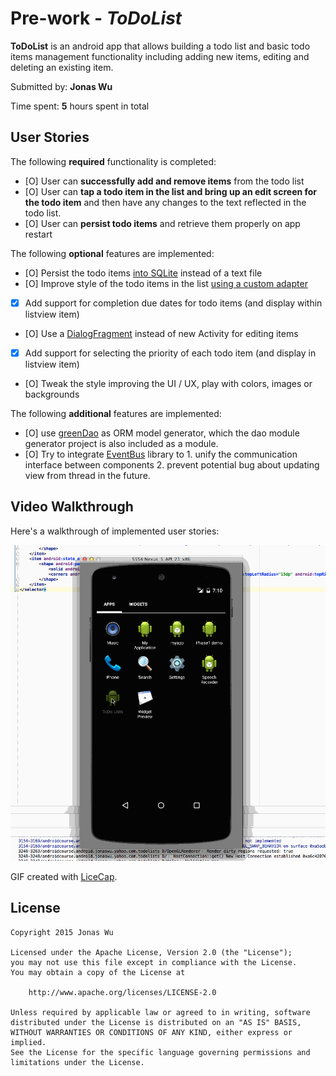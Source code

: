 # Pre-work - *ToDoList*

**ToDoList** is an android app that allows building a todo list and basic todo items management functionality including adding new items, editing and deleting an existing item.

Submitted by: **Jonas Wu**

Time spent: **5** hours spent in total

## User Stories

The following **required** functionality is completed:

* [O] User can **successfully add and remove items** from the todo list
* [O] User can **tap a todo item in the list and bring up an edit screen for the todo item** and then have any changes to the text reflected in the todo list.
* [O] User can **persist todo items** and retrieve them properly on app restart

The following **optional** features are implemented:

* [O] Persist the todo items [into SQLite](http://guides.codepath.com/android/Persisting-Data-to-the-Device#sqlite) instead of a text file
* [O] Improve style of the todo items in the list [using a custom adapter](http://guides.codepath.com/android/Using-an-ArrayAdapter-with-ListView)
* [X] Add support for completion due dates for todo items (and display within listview item)
* [O] Use a [DialogFragment](http://guides.codepath.com/android/Using-DialogFragment) instead of new Activity for editing items
* [X] Add support for selecting the priority of each todo item (and display in listview item)
* [O] Tweak the style improving the UI / UX, play with colors, images or backgrounds

The following **additional** features are implemented:

* [O] use [greenDao](http://greendao-orm.com/) as ORM model generator, which the dao module generator project is also included as a module.
* [O] Try to integrate [EventBus](http://greenrobot.github.io/EventBus/) library to
         1. unify the communication interface between components
         2. prevent potential bug about updating view from thread in the future.


## Video Walkthrough

Here's a walkthrough of implemented user stories:

![Video Walkthrough](demo.gif)

GIF created with [LiceCap](http://www.cockos.com/licecap/).



## License

    Copyright 2015 Jonas Wu

    Licensed under the Apache License, Version 2.0 (the "License");
    you may not use this file except in compliance with the License.
    You may obtain a copy of the License at

        http://www.apache.org/licenses/LICENSE-2.0

    Unless required by applicable law or agreed to in writing, software
    distributed under the License is distributed on an "AS IS" BASIS,
    WITHOUT WARRANTIES OR CONDITIONS OF ANY KIND, either express or implied.
    See the License for the specific language governing permissions and
    limitations under the License.
